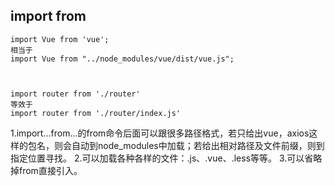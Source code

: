 ## import from
```
import Vue from 'vue';
相当于
import Vue from "../node_modules/vue/dist/vue.js";



import router from './router'
等效于
import router from './router/index.js'
```




1.import...from...的from命令后面可以跟很多路径格式，若只给出vue，axios这样的包名，则会自动到node_modules中加载；若给出相对路径及文件前缀，则到指定位置寻找。
2.可以加载各种各样的文件：.js、.vue、.less等等。
3.可以省略掉from直接引入。

